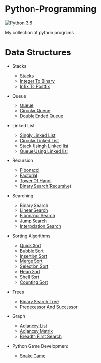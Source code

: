 
# Python-Programming
 [![Python 3.6](https://img.shields.io/badge/python-3.6-blue.svg)](https://www.python.org/downloads/release/python-360/)
 
 My collection of python programs
 

# Data Structures
- Stacks
  - [Stacks](https://github.com/robin025/Python-Programming/blob/master/Data%20Structures/Stacks/Sstacks.py)
  - [Integer To Binary](https://github.com/robin025/Python-Programming/blob/master/Data%20Structures/Stacks/Integer%20to%20Binary.py) 
  - [Infix To Postfix](https://github.com/robin025/Python-Programming/blob/master/Data%20Structures/Stacks/Infix%20to%20Postfix.py)

- Queue
   - [Queue](https://github.com/robin025/Python-Programming/blob/master/Data%20Structures/Queue/Queue.py)
   - [Circular Queue](https://github.com/robin025/Python-Programming/blob/master/Data%20Structures/Queue/CIrcular%20Queue.py)
   - [Double Ended Queue](https://github.com/robin025/Python-Programming/blob/master/Data%20Structures/Queue/Double%20Ended%20Queue.py)

- Linked List
   - [Singly Linked List](https://github.com/robin025/Python-Programming/blob/master/Data%20Structures/Linked%20List/Singly%20Linked%20list.py)
   - [Circular Linked List](https://github.com/robin025/Python-Programming/blob/master/Data%20Structures/Linked%20List/Circular%20Linked%20list.py)
   - [Stack Usingh Linked list](https://github.com/robin025/Python-Programming/blob/master/Data%20Structures/Linked%20List/Stack%20Using%20Linked%20List.py)
   - [Queue Using Linked list](https://github.com/robin025/Python-Programming/blob/master/Data%20Structures/Linked%20List/Queue%20Using%20Linked%20List.py)
   
- Recursion
   - [Fibonacci](https://github.com/robin025/Python-Programming/blob/master/Data%20Structures/Recursion/Fibonacci.py) 
   - [Factorial](https://github.com/robin025/Python-Programming/blob/master/Data%20Structures/Recursion/Factorial.py)
   - [Tower Of Hanoi](https://github.com/robin025/Python-Programming/blob/master/Data%20Structures/Recursion/Tower_of_hanoi.py)
   - [Binary Search(Recursive)](https://github.com/robin025/Python-Programming/blob/master/Data%20Structures/Recursion/Binary_Search_Recursive.py)
   
- Searching
   - [Binary Search](https://github.com/robin025/Python-Programming/blob/master/Data%20Structures/Searching/Binary_Search.py)
   - [Linear Search](https://github.com/robin025/Python-Programming/blob/master/Data%20Structures/Searching/Linear_search.py)
   - [Fibonaaci Search](https://github.com/robin025/Python-Programming/blob/master/Data%20Structures/Searching/Fibonaaci%20Search.py)
   - [Jump Search](https://github.com/robin025/Python-Programming/blob/master/Data%20Structures/Searching/Jump_search.py)
   - [Interpolation Search](https://github.com/robin025/Python-Programming/blob/master/Data%20Structures/Searching/Interpolation_Search.py)
   
- Sorting Algorithms
   - [Quick Sort](https://github.com/robin025/Python-Programming/blob/master/Data%20Structures/Sorting%20Algorithms/Quick_Sort.py)
   - [Bubble Sort](https://github.com/robin025/Python-Programming/blob/master/Data%20Structures/Sorting%20Algorithms/BUBBLE.SORT.py)
   - [Insertion Sort](https://github.com/robin025/Python-Programming/blob/master/Data%20Structures/Sorting%20Algorithms/INSERTION.SORT.py)
   - [Merge Sort](https://github.com/robin025/Python-Programming/blob/master/Data%20Structures/Sorting%20Algorithms/Merge_SORT.py)
   - [Selection Sort](https://github.com/robin025/Python-Programming/blob/master/Data%20Structures/Sorting%20Algorithms/Selection.Sort.py) 
   - [Heap Sort](https://github.com/robin025/Python-Programming/blob/master/Data%20Structures/Sorting%20Algorithms/Heap.Sort.py)
   - [Shell Sort](https://github.com/robin025/Python-Programming/blob/master/Data%20Structures/Sorting%20Algorithms/ShellSort.py)
   - [Counting Sort](https://github.com/robin025/Python-Programming/blob/master/Data%20Structures/Sorting%20Algorithms/Counting_Sort.py)
 - Trees
   - [Binary Search Tree](https://github.com/robin025/Python-Programming/blob/master/Data%20Structures/Trees/Binary%20Search%20Tree.py)
   - [Predecessor And Successor](https://github.com/robin025/Python-Programming/blob/master/Data%20Structures/Trees/PREDECESSOR%20AND%20SUCCESSOR.py)
 - Graph
   - [Adjancey List](https://github.com/robin025/Python-Programming/blob/master/Data%20Structures/Graphs/Adjancey_List.py)
   - [Adjancey Matrix](https://github.com/robin025/Python-Programming/blob/master/Data%20Structures/Graphs/Adjancey_matrix.py)
   - [Breadth First Search](https://github.com/robin025/Python-Programming/blob/master/Data%20Structures/Graphs/BFS.py)
   
 - Python Game Development
   - [Snake Game](https://github.com/robin025/Snake-Game)

